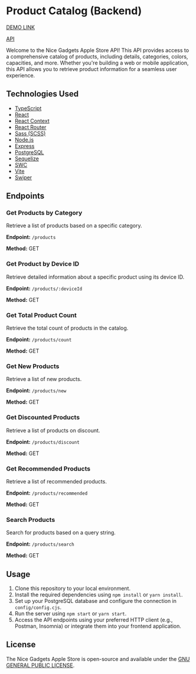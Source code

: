 # Product Catalog (Backend)

[DEMO LINK](https://react-product-catalog.vercel.app/)

[API](https://express-product-catalog.onrender.com/)

Welcome to the Nice Gadgets Apple Store API! This API provides access to a comprehensive catalog of products, including details, categories, colors, capacities, and more. Whether you're building a web or mobile application, this API allows you to retrieve product information for a seamless user experience.

## Technologies Used

- [TypeScript](https://www.typescriptlang.org/)
- [React](https://reactjs.org/)
- [React Context](https://reactjs.org/docs/context.html)
- [React Router](https://reactrouter.com/)
- [Sass (SCSS)](https://sass-lang.com/)
- [Node.js](https://nodejs.org/)
- [Express](https://expressjs.com/)
- [PostgreSQL](https://www.postgresql.org/)
- [Sequelize](https://sequelize.org/)
- [SWC](https://swc.rs/)
- [Vite](https://vitejs.dev/)
- [Swiper](https://swiperjs.com/)

## Endpoints

### Get Products by Category

Retrieve a list of products based on a specific category.

**Endpoint:** `/products`

**Method:** GET

### Get Product by Device ID

Retrieve detailed information about a specific product using its device ID.

**Endpoint:** `/products/:deviceId`

**Method:** GET

### Get Total Product Count

Retrieve the total count of products in the catalog.

**Endpoint:** `/products/count`

**Method:** GET

### Get New Products

Retrieve a list of new products.

**Endpoint:** `/products/new`

**Method:** GET

### Get Discounted Products

Retrieve a list of products on discount.

**Endpoint:** `/products/discount`

**Method:** GET

### Get Recommended Products

Retrieve a list of recommended products.

**Endpoint:** `/products/recommended`

**Method:** GET

### Search Products

Search for products based on a query string.

**Endpoint:** `/products/search`

**Method:** GET

## Usage

1. Clone this repository to your local environment.
2. Install the required dependencies using `npm install` or `yarn install`.
3. Set up your PostgreSQL database and configure the connection in `config/config.cjs`.
4. Run the server using `npm start` or `yarn start`.
5. Access the API endpoints using your preferred HTTP client (e.g., Postman, Insomnia) or integrate them into your frontend application.

## License

The Nice Gadgets Apple Store is open-source and available under the [GNU GENERAL PUBLIC LICENSE](LICENSE).
